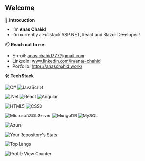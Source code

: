 ## Welcome
🔭 **Introduction**
-  I’m  **Anas Chahid**
-  I'm currently a Fullstack ASP.NET, React and Blazor Developer !


📫 **Reach out to me:** 
- E-mail: anas.chahid777@gmail.com
- LinkedIn: www.linkedin.com/in/anas-chahid
- Portfolio: https://anaschahid.work/

🛠 **Tech Stack**
<br/>

![C#](https://img.shields.io/badge/c%23-%23239120.svg?style=for-the-badge&logo=c-sharp&logoColor=white)
![JavaScript](https://img.shields.io/badge/javascript-%23323330.svg?style=for-the-badge&logo=javascript&logoColor=%23F7DF1E)
<br/>

![.Net](https://img.shields.io/badge/.NET-5C2D91?style=for-the-badge&logo=.net&logoColor=white)
![React](https://img.shields.io/badge/react-%2320232a.svg?style=for-the-badge&logo=react&logoColor=%2361DAFB)
![Angular](https://img.shields.io/badge/angular-%23DD0031.svg?style=for-the-badge&logo=angular&logoColor=white)
<br/>

![HTML5](https://img.shields.io/badge/html5-%23E34F26.svg?style=for-the-badge&logo=html5&logoColor=white)
![CSS3](https://img.shields.io/badge/css3-%231572B6.svg?style=for-the-badge&logo=css3&logoColor=white)
<br/>

![MicrosoftSQLServer](https://img.shields.io/badge/Microsoft%20SQL%20Sever-CC2927?style=for-the-badge&logo=microsoft%20sql%20server&logoColor=white)
![MongoDB](https://img.shields.io/badge/MongoDB-%234ea94b.svg?style=for-the-badge&logo=mongodb&logoColor=white)
![MySQL](https://img.shields.io/badge/mysql-%2300f.svg?style=for-the-badge&logo=mysql&logoColor=white)
<br/>

![Azure](https://img.shields.io/badge/azure-%230072C6.svg?style=for-the-badge&logo=microsoftazure&logoColor=white)

![Your Repository's Stats](https://github-readme-stats.vercel.app/api?username=skillmaker-dev&show_icons=true&title_color=ffffff&text_color=ffffff&icon_color=ffffff&bg_color=45,30496B,30B8D2)

![Top Langs](https://github-readme-stats.vercel.app/api/top-langs/?username=skillmaker-dev&layout=compact)

![Profile View Counter](https://komarev.com/ghpvc/?username=skillmaker-dev)

